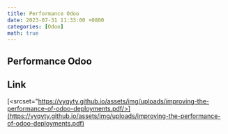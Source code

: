 ```yaml
---
title: Performance Odoo 
date: 2023-07-31 11:33:00 +0800
categories: [Odoo]
math: true
---
```

## Performance Odoo 

## Link

[<srcset="https://vyqyty.github.io/assets/img/uploads/improving-the-performance-of-odoo-deployments.pdf/>](https://vyqyty.github.io/assets/img/uploads/improving-the-performance-of-odoo-deployments.pdf)
